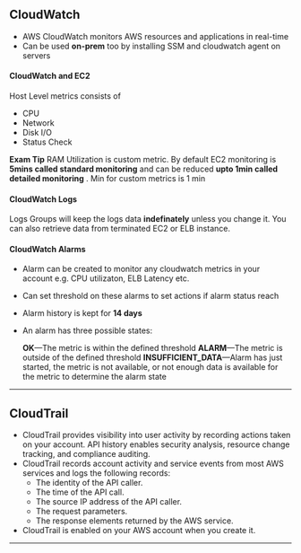 ## CloudWatch

- AWS CloudWatch monitors AWS resources and applications in real-time
- Can be used __on-prem__ too by installing SSM and cloudwatch agent on servers

#### CloudWatch and EC2

Host Level metrics consists of 
- CPU
- Network
- Disk I/O
- Status Check

__Exam Tip__ RAM Utilization is custom metric. By default EC2 monitoring is __5mins called standard monitoring__ and can be reduced __upto 1min called detailed monitoring__ . Min for custom metrics is 1 min

#### CloudWatch Logs

Logs Groups will keep the logs data __indefinately__ unless you change it. You can also retrieve data from terminated EC2 or ELB instance.

#### CloudWatch Alarms

- Alarm can be created to monitor any cloudwatch metrics in your account e.g. CPU utilizaton, ELB Latency etc.
- Can set threshold on these alarms to set actions if alarm status reach
- Alarm history is kept for __14 days__
- An alarm has three possible states:

  __OK__—The metric is within the defined threshold
  __ALARM__—The metric is outside of the defined threshold
  __INSUFFICIENT_DATA__—Alarm has just started, the metric is not available, or not enough data is available for the metric to determine the alarm state

-----------------------
## CloudTrail
- CloudTrail provides visibility into user activity by recording actions taken on your account. API history enables security analysis, resource change tracking, and compliance auditing.
- CloudTrail records account activity and service events from most AWS services and logs the following records:
  - The identity of the API caller.
  - The time of the API call.
  - The source IP address of the API caller.
  - The request parameters.
  - The response elements returned by the AWS service.
- CloudTrail is enabled on your AWS account when you create it.

------------------------

